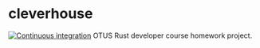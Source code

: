 # cleverhouse
[![Continuous integration](https://github.com/sanblch/cleverhouse/actions/workflows/quickstart.yaml/badge.svg)](https://github.com/sanblch/cleverhouse/actions/workflows/quickstart.yaml)
OTUS Rust developer course homework project.
